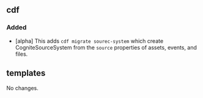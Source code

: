## cdf 

### Added

- [alpha] This adds `cdf migrate sourec-system` which create
CogniteSourceSystem from the `source` properties of assets, events, and
files.

## templates

No changes.